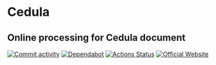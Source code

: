 # Cedula

## Online processing for Cedula document

[//]: # "Badges"
[![Commit activity][pulse-badge]](https://github.com/jaeyson/cedula/pulse)
[![Dependabot][dependabot-badge]](https://github.com/jaeyson/cedula/pulls/app%2Fdependabot)
[![Actions Status][actions-badge]](https://github.com/jaeyson/cedula/actions)
[![Official Website][homepage-badge]](https://citc.davaocity.gov.ph/)

[//]: # "Image sources"
[pulse-badge]: https://img.shields.io/github/commit-activity/m/jaeyson/cedula
[dependabot-badge]: https://img.shields.io/badge/Dependabot-enabled-green
[actions-badge]: https://github.com/jaeyson/cedula/actions/workflows/ci.yml/badge.svg
[homepage-badge]: https://img.shields.io/badge/Homepage-CITC-blue

